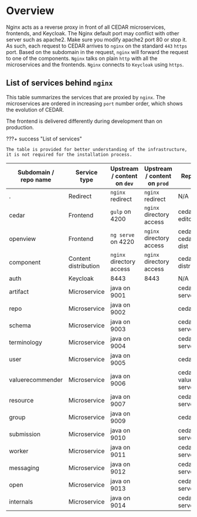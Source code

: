 # Overview

Nginx acts as a reverse proxy in front of all CEDAR microservices, frontends, and Keycloak.
The Nginx default port may conflict with other server such as apache2. Make sure you modify apache2 port 80 or stop it. 
As such, each request to CEDAR arrives to `nginx` on the standard `443` `https` port.
Based on the subdomain in the request, `nginx` will forward the request to one of the components.
`Nginx` talks on plain `http` with all the microservices and the frontends.
`Nginx` connects to `Keycloak` using `https`.

## List of services behind `nginx`
This table summarizes the services that are proxied by `nginx`.
The microservices are ordered in increasing `port` number order, which shows the evolution of CEDAR.

The frontend is delivered differently during development than on production.
 
???+ success "List of services"

    The table is provided for better understanding of the infrastructure, it is not required for the installation process. 


| Subdomain / <br> repo name | Service type        | Upstream / content on `dev`  | Upstream / content on `prod`  | Repo on `dev` / `prod` | 
| -----------      | -----------                | -----------              | -----------               | -----------                           |
| .                |Redirect                    | `nginx` redirect         |  `nginx` redirect         | N/A                                   |
| cedar            |Frontend                    | `gulp` on 4200           |  `nginx` directory access | cedar-template-editor                 |
| openview         |Frontend                    | `ng serve` on 4220       |  `nginx` directory access | cedar-openview / cedar-opernview-dist |
| component        |Content distribution        | `nginx` directory access |  `nginx` directory access | cedar-component-distribution          |
| auth             |Keycloak                    | 8443                     |  8443                     | N/A                                   |
| artifact         |Microservice                | java on 9001             |                           | cedar-artifact-server                 |
| repo             |Microservice                | java on 9002             |                           | cedar-repo-server                     |
| schema           |Microservice                | java on 9003             |                           | cedar-schema-server                   |
| terminology      |Microservice                | java on 9004             |                           | cedar-terminology-server              |
| user             |Microservice                | java on 9005             |                           | cedar-user-server                     |
| valuerecommender |Microservice                | java on 9006             |                           | cedar-valuerecommender-server         |
| resource         |Microservice                | java on 9007             |                           | cedar-resource-server                 |
| group            |Microservice                | java on 9009             |                           | cedar-group-server                    |
| submission       |Microservice                | java on 9010             |                           | cedar-submission-server               |
| worker           |Microservice                | java on 9011             |                           | cedar-worker-server                   |
| messaging        |Microservice                | java on 9012             |                           | cedar-messaging-server                |
| open             |Microservice                | java on 9013             |                           | cedar-openview-server                 |
| internals        |Microservice                | java on 9014             |                           | cedar-internals-server                |
